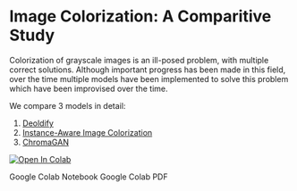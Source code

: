# Image Colorization: A Comparitive Study

Colorization of grayscale images is an ill-posed problem, with multiple correct solutions. Although important progress has been made in this field, over the time multiple models have been implemented to solve this problem which have been improvised over the time. 

We compare 3 models in detail:

1. [Deoldify](https://github.com/jantic/DeOldify)
2. [Instance-Aware Image Colorization](https://github.com/ericsujw/InstColorization)
3. [ChromaGAN](https://github.com/pvitoria/ChromaGAN)

[![Open In Colab](https://colab.research.google.com/assets/colab-badge.svg)](https://colab.research.google.com/github/pvitoria/ChromaGAN/blob/master/DemoChromaGAN.ipynb)


Google Colab Notebook
Google Colab PDF

